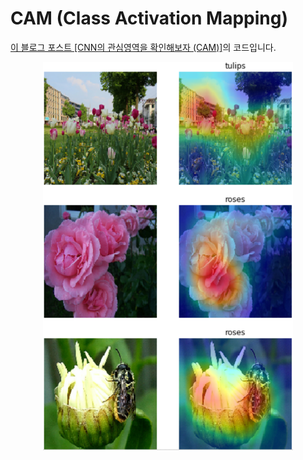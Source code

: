# CAM (Class Activation Mapping)
[이 블로그 포스트 [CNN의 관심영역을 확인해보자 (CAM)]](https://dryjelly.tistory.com/147)의 코드입니다. 

<p align="center">
<img src="./readme/result.png" alt="result" style="width:400px;"/>
</p>   
  

